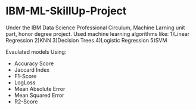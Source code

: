 # IBM-ML-SkillUp-Project
Under the IBM Data Science Professional Circulum, Machine Larning unit part, honor degree project.
Used machine learning algorithms like:
 1)Linear Regression
 2)KNN
 3)Decision Trees
 4)Logistic Regression
 5)SVM
 
Evaulated models Using:
* Accuracy Score
* Jaccard Index
* F1-Score
* LogLoss
* Mean Absolute Error
* Mean Squared Error
* R2-Score

